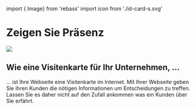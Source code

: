 <!-- @format -->

import { Image} from 'rebass'
import icon from './id-card-s.svg'

# Zeigen Sie Präsenz

<Image width={450} src={icon} />

## Wie eine Visitenkarte für Ihr Unternehmen, ...

... ist Ihre Webseite eine Visitenkarte im Internet. Mit Ihrer Webseite geben Sie ihren Kunden die nötigen Informationen um Entscheidungen zu treffen. Lassen Sie es daher nicht auf den Zufall ankommen was ein Kunden über Sie erfährt.
